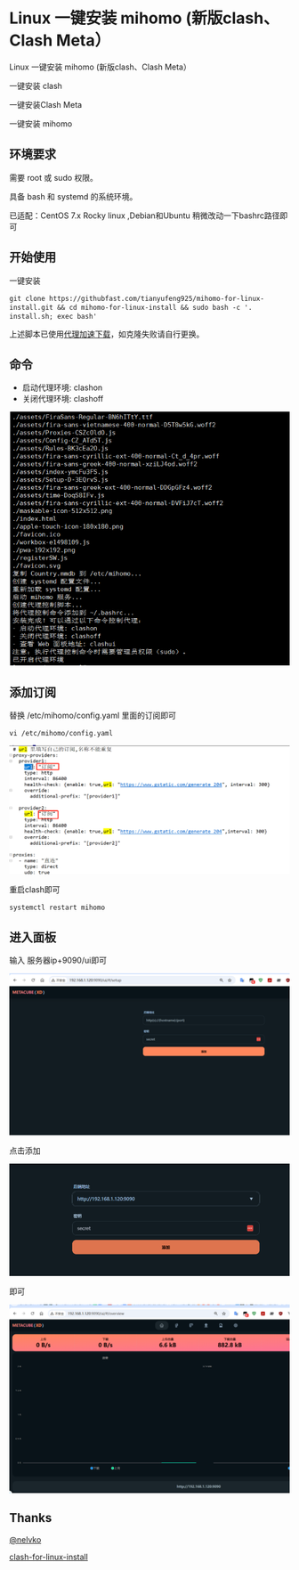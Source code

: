 # Linux 一键安装 mihomo (新版clash、Clash Meta）

Linux 一键安装 mihomo (新版clash、Clash Meta）

一键安装 clash

 一键安装Clash Meta

一键安装 mihomo

## 环境要求

需要 root 或 sudo 权限。

具备 bash 和 systemd 的系统环境。

已适配：CentOS 7.x Rocky linux ,Debian和Ubuntu 稍微改动一下bashrc路径即可

## 开始使用

一键安装 

```
git clone https://githubfast.com/tianyufeng925/mihomo-for-linux-install.git && cd mihomo-for-linux-install && sudo bash -c '. install.sh; exec bash' 
```



上述脚本已使用[代理加速下载](https://githubfast.com)，如克隆失败请自行更换。

## 命令

- 启动代理环境: clashon
- 关闭代理环境: clashoff

![image-20250115151459940](./assets/image-20250115151459940.png)

## 添加订阅

替换 /etc/mihomo/config.yaml 里面的订阅即可

```
vi /etc/mihomo/config.yaml
```

![image-20250115151658538](./assets/image-20250115151658538.png)

重启clash即可

```
systemctl restart mihomo
```

## 进入面板

输入 服务器ip+9090/ui即可

![image-20250115152153456](./assets/image-20250115152153456.png)

点击添加

![image-20250115152213490](./assets/image-20250115152213490.png)

即可

![image-20250115152238071](./assets/image-20250115152238071.png)

## Thanks

[@nelvko](https://github.com/nelvko)

[clash-for-linux-install](https://github.com/nelvko/clash-for-linux-install)
